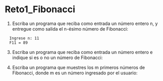 # Reto1_Fibonacci

1. Escriba un programa que reciba como entrada un número entero n, y entregue como salida el n-ésimo número de Fibonacci:
```
  Ingrese n: 11
  F11 = 89
```
3. Escriba un programa que reciba como entrada un número entero e indique si es o no un número
de Fibonacci:

4. Escriba un programa que muestres los m primeros números de Fibonacci, donde m es un número
ingresado por el usuario:
